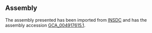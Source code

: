 
Assembly
--------

The assembly presented has been imported from 
[INSDC](http://www.insdc.org) and has the assembly accession
[GCA\_004917615.1](http://www.ebi.ac.uk/ena/data/view/GCA_004917615.1).

